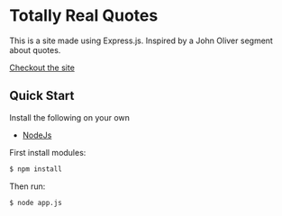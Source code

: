 # Totally Real Quotes

This is a site made using Express.js. Inspired by a John Oliver segment about quotes.

[Checkout the site](https://totallyrealquotes.herokuapp.com/)


## Quick Start
Install the following on your own
- [NodeJs](http://nodejs.org/)

First install modules:

```sh
$ npm install
```

Then run:

```sh
$ node app.js
```
